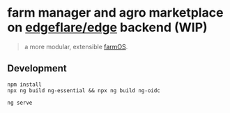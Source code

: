 # farm manager and agro marketplace on [edgeflare/edge](https://github.com/edgeflare/edge) backend (WIP)

> a more modular, extensible [farmOS](https://github.com/farmOS/farmOS).

## Development

```shell
npm install
npx ng build ng-essential && npx ng build ng-oidc
```

```shell
ng serve
```
